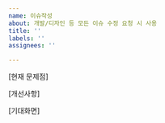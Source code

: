 ```yaml
---
name: 이슈작성
about: 개발/디자인 등 모든 이슈 수정 요청 시 사용
title: ''
labels: ''
assignees: ''

---
```


[현재 문제점]



[개선사항]



[기대화면]

